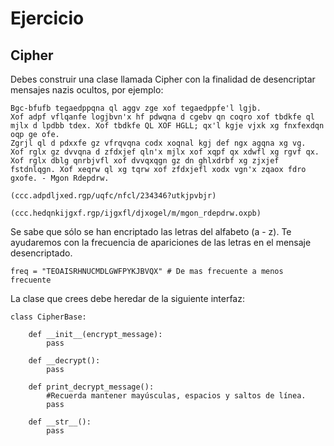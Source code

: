 # Ejercicio #

## Cipher ##

Debes construir una clase llamada Cipher con la finalidad de desencriptar mensajes nazis ocultos, por ejemplo:

    Bgc-bfufb tegaedppqna ql aggv zge xof tegaedppfe'l lgjb.
    Xof adpf vflqanfe logjbvn'x hf pdwqna d cgebv qn coqro xof tbdkfe ql mjlx d lpdbb tdex. Xof tbdkfe QL XOF HGLL; qx'l kgje vjxk xg fnxfexdqn oqp ge ofe.
    Zgrjl ql d pdxxfe gz vfrqvqna codx xoqnal kgj def ngx agqna xg vg.
    Xof rglx gz dvvqna d zfdxjef qln'x mjlx xof xqpf qx xdwfl xg rgvf qx. Xof rglx dblg qnrbjvfl xof dvvqxqgn gz dn ghlxdrbf xg zjxjef fstdnlqgn. Xof xeqrw ql xg tqrw xof zfdxjefl xodx vgn'x zqaox fdro gxofe. - Mgon Rdepdrw.

    (ccc.adpdljxed.rgp/uqfc/nfcl/234346?utkjpvbjr)

    (ccc.hedqnkijgxf.rgp/ijgxfl/djxogel/m/mgon_rdepdrw.oxpb)

Se sabe que sólo se han encriptado las letras del alfabeto (a - z). Te ayudaremos con la frecuencia de apariciones de las letras
en el mensaje desencriptado.

    freq = "TEOAISRHNUCMDLGWFPYKJBVQX" # De mas frecuente a menos frecuente

La clase que crees debe heredar de la siguiente interfaz:

    class CipherBase:

        def __init__(encrypt_message):
            pass

        def __decrypt():
            pass

        def print_decrypt_message():
            #Recuerda mantener mayúsculas, espacios y saltos de línea.
            pass

        def __str__():
            pass

